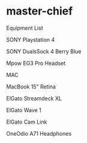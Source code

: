 # master-chief
Equipment List

SONY Playstation 4

SONY DualsSock 4 Berry Blue

Mpow EG3 Pro Headset

MAC

MacBook 15" Retina

ElGato Streamdeck XL

ElGato Wave 1

ElGato Cam Link

OneOdio A71 Headphones
